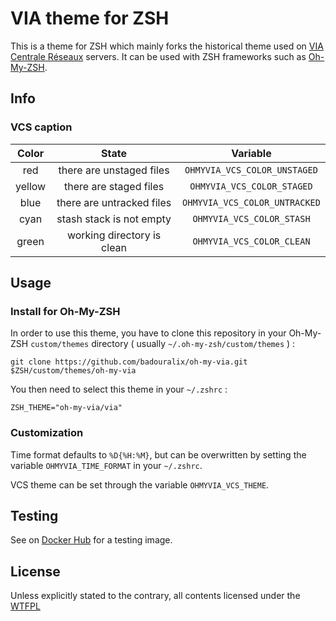 VIA theme for ZSH
=================


This is a theme for ZSH which mainly forks the historical theme used on
[VIA Centrale Réseaux](https://via.ecp.fr/) servers. It can be used with
ZSH frameworks such as [Oh-My-ZSH](https://github.com/robbyrussell/oh-my-zsh).


Info
----

### VCS caption

| Color  | State                      | Variable                      |
|:------:|:--------------------------:|:-----------------------------:|
| red    | there are unstaged files   | `OHMYVIA_VCS_COLOR_UNSTAGED`  |
| yellow | there are staged files     | `OHMYVIA_VCS_COLOR_STAGED`    |
| blue   | there are untracked files  | `OHMYVIA_VCS_COLOR_UNTRACKED` |
| cyan   | stash stack is not empty   | `OHMYVIA_VCS_COLOR_STASH`     |
| green  | working directory is clean | `OHMYVIA_VCS_COLOR_CLEAN`     |


Usage
-----

### Install for Oh-My-ZSH

In order to use this theme, you have to clone this repository in your Oh-My-ZSH
`custom/themes` directory ( usually `~/.oh-my-zsh/custom/themes` ) :

```
git clone https://github.com/badouralix/oh-my-via.git $ZSH/custom/themes/oh-my-via
```

You then need to select this theme in your `~/.zshrc` :

```
ZSH_THEME="oh-my-via/via"
```

### Customization

Time format defaults to `%D{%H:%M}`, but can be overwritten by setting the variable
`OHMYVIA_TIME_FORMAT` in your `~/.zshrc`.

VCS theme can be set through the variable `OHMYVIA_VCS_THEME`.

Testing
-------

See on [Docker Hub](https://hub.docker.com/r/badouralix/oh-my-via/) for a testing image.


License
-------

Unless explicitly stated to the contrary, all contents licensed under the [WTFPL](LICENSE)

